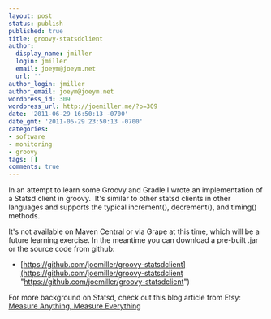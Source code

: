 ```yaml
---
layout: post
status: publish
published: true
title: groovy-statsdclient
author:
  display_name: jmiller
  login: jmiller
  email: joeym@joeym.net
  url: ''
author_login: jmiller
author_email: joeym@joeym.net
wordpress_id: 309
wordpress_url: http://joemiller.me/?p=309
date: '2011-06-29 16:50:13 -0700'
date_gmt: '2011-06-29 23:50:13 -0700'
categories:
- software
- monitoring
- groovy
tags: []
comments: true
---
```

In an attempt to learn some Groovy and Gradle I wrote an implementation of a Statsd client in groovy.  It's similar to other statsd clients in other languages and supports the typical increment(), decrement(), and timing() methods.

<!--more-->

It's not available on Maven Central or via Grape at this time, which will be a future learning exercise. In the meantime you can download a pre-built .jar or the source code from github:

- [https://github.com/joemiller/groovy-statsdclient](https://github.com/joemiller/groovy-statsdclient "https://github.com/joemiller/groovy-statsdclient")

For more background on Statsd, check out this blog article from Etsy:   [Measure Anything, Measure Everything](http://codeascraft.etsy.com/2011/02/15/measure-anything-measure-everything/ "Statsd: Measure anything, Measure Everything")

 

